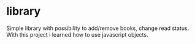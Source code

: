 # library
Simple library with possibility to add/remove books, change read status.\
With this project i learned how to use javascript objects.

